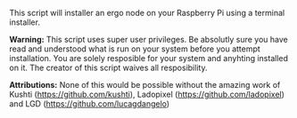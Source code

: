 This script will installer an ergo node on your Raspberry Pi using a terminal installer.


**Warning:**
This script uses super user privileges.
Be absolutly sure you have read and understood what is run on your system before you attempt installation.
You are solely resposible for your system and anyhting installed on it.
The creator of this script waives all resposibility.

**Attributions:**
None of this would be possible without the amazing work of Kushti (https://github.com/kushti), Ladopixel (https://github.com/ladopixel) and LGD (https://github.com/lucagdangelo)
